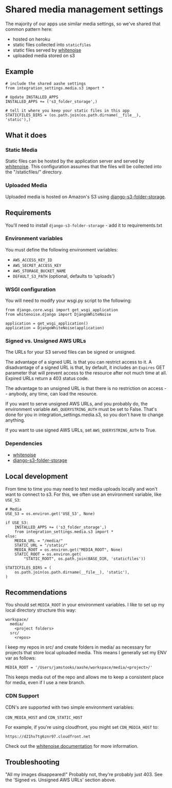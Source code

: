 # Shared media management settings

The majority of our apps use similar media settings, so we've shared that
common pattern here:

  - hosted on heroku
  - static files collected into `staticfiles`
  - static files served by [whitenoise](http://whitenoise.evans.io/en/latest/)
  - uploaded media stored on s3

## Example

    # include the shared aashe settings
    from integration_settings.media.s3 import *

    # Update INSTALLED_APPS
    INSTALLED_APPS += ('s3_folder_storage',)

    # tell it where you keep your static files in this app
    STATICFILES_DIRS = (os.path.join(os.path.dirname(__file__), 'static'),)

## What it does

### Static Media

Static files can be hosted by the application server and served by
[whitenoise](http://whitenoise.evans.io/en/latest/). This configuration assumes
that the files will be collected into the "/staticfiles/" directory.

### Uploaded Media

Uploaded media is hosted on Amazon's S3 using [django-s3-folder-storage](https://github.com/jamstooks/django-s3-folder-storage).

## Requirements

You'll need to install `django-s3-folder-storage` - add it to requirements.txt

### Environment variables

You must define the following environment variables:

  - `AWS_ACCESS_KEY_ID`
  - `AWS_SECRET_ACCESS_KEY`
  - `AWS_STORAGE_BUCKET_NAME`
  - `DEFAULT_S3_PATH` (optional, defaults to 'uploads')

### WSGI configuration

You will need to modify your wsgi.py script to the following:

    from django.core.wsgi import get_wsgi_application
    from whitenoise.django import DjangoWhiteNoise

    application = get_wsgi_application()
    application = DjangoWhiteNoise(application)

### Signed vs. Unsigned AWS URLs

The URLs for your S3 served files can be signed or unsigned.

The advantage of a signed URL is that you can restrict access to it.
A disadvantage of a signed URL is that, by default, it includes an `Expires`
GET parameter that will prevent access to the resource after not much
time at all. Expired URLs return a 403 status code.

The advantage to an unsigned URL is that there is no restriction on
access -- anybody, any time, can load the resource.

If you want to serve unsigned AWS URLs, and you probably do, the environment
variable `AWS_QUERYSTRING_AUTH` must be set to False. That's done for you in
integration_settings.media.s3, so you don't have to change anything.

If you want to use signed AWS URLs, set `AWS_QUERYSTRING_AUTH` to True.

### Dependencies

- [whitenoise](http://whitenoise.evans.io/en/latest/)
- [django-s3-folder-storage](https://github.com/jamstooks/django-s3-folder-storage)

## Local development

From time to time you may need to test media uploads locally and won't want to
connect to s3. For this, we often use an environment variable, like `USE_S3`:

    # Media
    USE_S3 = os.environ.get('USE_S3', None)

    if USE_S3:
        INSTALLED_APPS += ('s3_folder_storage',)
        from integration_settings.media.s3 import *
    else:
        MEDIA_URL = "/media/"
        STATIC_URL = "/static/"
        MEDIA_ROOT = os.environ.get("MEDIA_ROOT", None)
        STATIC_ROOT = os.environ.get(
            "STATIC_ROOT", os.path.join(BASE_DIR, 'staticfiles'))

    STATICFILES_DIRS = (
        os.path.join(os.path.dirname(__file__), 'static'),
    )

## Recommendations

You should set `MEDIA_ROOT` in your environment variables. I like to set up my
local directory structure this way:

    workspace/
      media/
        <project folders>
      src/
        <repos>

I keep my repos in src/ and create folders in media/ as necessary for projects
that store local uploaded media. This means I generally set my ENV var as
follows:

    MEDIA_ROOT = '/Users/jamstooks/aashe/workspace/media/<project>/'

This keeps media out of the repo and allows me to keep a consistent place for
media, even if I use a new branch.

### CDN Support

CDN's are supported with two simple environment variables:

`CDN_MEDIA_HOST` and `CDN_STATIC_HOST`

For example, if you're using cloudfront, you might set `CDN_MEDIA_HOST` to:

    https://d21hv7tg6znr97.cloudfront.net
    
Check out the [whitenoise documentation](http://whitenoise.evans.io/en/latest/django.html#instructions-for-amazon-cloudfront)
for more information.

## Troubleshooting

"All my images disappeared!" Probably not, they're probably just 403. See the
'Signed vs. Unsigned AWS URLs' section above.
